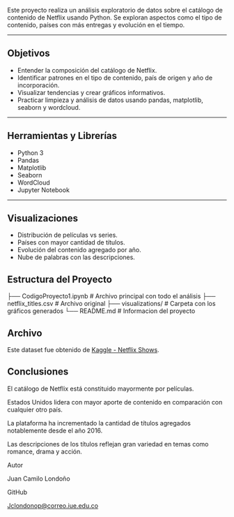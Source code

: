 Este proyecto realiza un análisis exploratorio de datos sobre el catálogo de contenido de Netflix usando Python. 
Se exploran aspectos como el tipo de contenido, países con más entregas y evolución en el tiempo.

---

## Objetivos

- Entender la composición del catálogo de Netflix.
- Identificar patrones en el tipo de contenido, país de origen y año de incorporación.
- Visualizar tendencias y crear gráficos informativos.
- Practicar limpieza y análisis de datos usando pandas, matplotlib, seaborn y wordcloud.

---

## Herramientas y Librerías 

- Python 3
- Pandas
- Matplotlib
- Seaborn
- WordCloud
- Jupyter Notebook

---

## Visualizaciones 

- Distribución de películas vs series.
- Países con mayor cantidad de títulos.
- Evolución del contenido agregado por año.
- Nube de palabras con las descripciones.



## Estructura del Proyecto

├── CodigoProyecto1.ipynb # Archivo principal con todo el análisis
├── netflix_titles.csv # Archivo original 
├── visualizations/ # Carpeta con los gráficos generados
└── README.md # Informacion del proyecto


## Archivo

Este dataset fue obtenido de [Kaggle - Netflix Shows](https://www.kaggle.com/datasets/shivamb/netflix-shows).


## Conclusiones

El catálogo de Netflix está constituido mayormente por películas.

Estados Unidos lidera con mayor aporte de contenido en comparación con cualquier otro país.

La plataforma ha incrementado la cantidad de títulos agregados notablemente desde el año 2016.

Las descripciones de los títulos reflejan gran variedad en temas como romance, drama y acción.


Autor

Juan Camilo Londoño

GitHub

Jclondonop@correo.iue.edu.co
